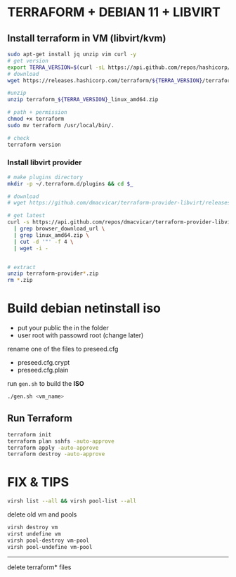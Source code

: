 # TERRAFORM + DEBIAN 11 + LIBVIRT

## Install terraform in VM (libvirt/kvm)


```bash
sudo apt-get install jq unzip vim curl -y
# get version
export TERRA_VERSION=$(curl -sL https://api.github.com/repos/hashicorp/terraform/releases/latest | jq -r ".tag_name" | cut -c2-)
# download
wget https://releases.hashicorp.com/terraform/${TERRA_VERSION}/terraform_${TERRA_VERSION}_linux_amd64.zip

#unzip
unzip terraform_${TERRA_VERSION}_linux_amd64.zip

# path + permission
chmod +x terraform
sudo mv terraform /usr/local/bin/.

# check
terraform version
```
### Install libvirt provider

```bash
# make plugins directory
mkdir -p ~/.terraform.d/plugins && cd $_

# download
# wget https://github.com/dmacvicar/terraform-provider-libvirt/releases/download/v0.6.14/terraform-provider-libvirt_0.6.14_linux_amd64.zip

# get latest
curl -s https://api.github.com/repos/dmacvicar/terraform-provider-libvirt/releases/latest \
  | grep browser_download_url \
  | grep linux_amd64.zip \
  | cut -d '"' -f 4 \
  | wget -i -


# extract
unzip terraform-provider*.zip
rm *.zip
```

# Build debian netinstall iso

* put your public the in the folder
* user root with passowrd root (change later)

rename one of the files to preseed.cfg 

- preseed.cfg.crypt 
- preseed.cfg.plain

run `gen.sh` to build the **ISO**


```bash
./gen.sh <vm_name>
```

## Run Terraform 

```bash
terraform init
terraform plan sshfs -auto-approve
terraform apply -auto-approve
terraform destroy -auto-approve
```


# FIX & TIPS


```bash
virsh list --all && virsh pool-list --all
```

delete old vm and pools 

```bash
virsh destroy vm
virst undefine vm
virsh pool-destroy vm-pool
virsh pool-undefine vm-pool
```


---

delete terraform* files
